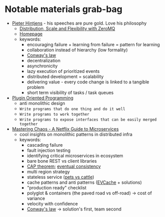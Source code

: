 # Notable materials grab-bag

* [Pieter Hintjens] - his speeches are pure gold. Love his philosophy
  - [Distribution, Scale and Flexibility with ZeroMQ](https://www.youtube.com/watch?v=yhGXJ9Jt3-A)
  - [Homepage](http://hintjens.com/)
  - keywords:
    - encouraging failure + learning from failure = pattern for learning
    - collaboration instead of hierarchy (low formality)
    - [Conway's law]
    - decentralization
    - asynchronicity
    - lazy execution of prioritized events
    - distributed development = scalability
    - delivering value - every code change is linked to a tangible problem
    - short term visibility of tasks / task queues
* [Plugin Oriented Programming]
  - anti monolithic design
  - `Write programs that do one thing and do it well`
  - `Write programs to work together`
  - `Write programs to expose interfaces that can be easily merged together`
* [Mastering Chaos - A Netflix Guide to Microservices]
  - cool insights on monolithic patterns in distributed infra
  - keywords:
    - cascading failure
    - fault injection testing
    - identifying critical microservices in ecosystem
    - bare bone REST vs client libraries
    - [CAP theorem]; [eventual consistency]
    - multi region strategy
    - stateless service ([pets vs cattle])
    - cache patterns and anti patterns ([EVCache] + solutions)
    - "production ready" checklist
    - polyglot & containers (the paved road vs off-road) -> cost of variance
    - velocity with confidence
    - [Conway's law] -> solution's first, team second


[Pieter Hintjens]: https://en.wikipedia.org/wiki/Pieter_Hintjens
[Conway's law]: https://en.wikipedia.org/wiki/Conway%27s_law

[Plugin Oriented Programming]: https://pop-book.readthedocs.io/en/latest/

[Mastering Chaos - A Netflix Guide to Microservices]: https://www.youtube.com/watch?v=CZ3wIuvmHeM
[CAP theorem]: https://en.wikipedia.org/wiki/CAP_theorem
[eventual consistency]: https://en.wikipedia.org/wiki/Eventual_consistency
[pets vs cattle]: http://cloudscaling.com/blog/cloud-computing/the-history-of-pets-vs-cattle/
[EVCache]: https://github.com/Netflix/EVCache
